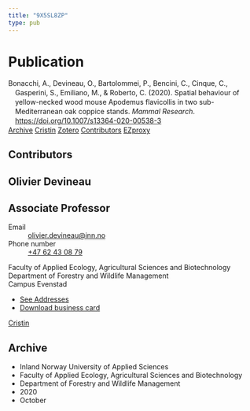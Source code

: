 ```yaml
---
title: "9X5SL8ZP"
type: pub
---
```

<h1>Publication</h1>
<article id="csl-bib-container-9X5SL8ZP" class="csl-bib-container">
  <div class="csl-bib-body" style="line-height: 1.35; padding-left: 1em; text-indent:-1em;">
  <div class="csl-entry">Bonacchi, A., Devineau, O., Bartolommei, P., Bencini, C., Cinque, C., Gasperini, S., Emiliano, M., &amp; Roberto, C. (2020). Spatial behaviour of yellow-necked wood mouse Apodemus flavicollis in two sub-Mediterranean oak coppice stands. <i>Mammal Research</i>. <a href="https://doi.org/10.1007/s13364-020-00538-3">https://doi.org/10.1007/s13364-020-00538-3</a></div>
</div>
  <div class="csl-bib-buttons">
    <a href="#taxonomy-article-9X5SL8ZP" class="csl-bib-button">Archive</a>
    <a href alt="Cristin URL" class="csl-bib-button">Cristin</a>
    <a href alt="Zotero URL" class="csl-bib-button">Zotero</a>
    <a href="#contributors-article-9X5SL8ZP" class="csl-bib-button">Contributors</a>
    <a href="http://ezproxy.inn.no/login?url=https://doi.org/10.1007/s13364-020-00538-3" class="csl-bib-button">EZproxy</a>
  </div>
  <div id="csl-bib-meta-container-9X5SL8ZP"></div>
</article>
<div id="csl-bib-meta-9X5SL8ZP" class="csl-bib-meta">
  <article id="contributors-article-9X5SL8ZP" class="contributors-article">
    <h1>Contributors</h1>
    <div class="personas">
<div class="vrtx-hinn-person-card">
<div class="photo">
<i class="lar la-user-circle missing-person"></i>
</div>
<div class="info">
<hgroup><h1>Olivier Devineau</h1>
<h2>Associate Professor</h2>
</hgroup><dl>
<dt>Email</dt>
<dd>
<a href="mailto:olivier.devineau@inn.no">olivier.devineau@inn.no</a>
</dd>
<dt>Phone number</dt>
<dd><a href="tel:+4762430879">
+47 62 43 08 79
</a></dd>
</dl>
<p>
Faculty of Applied Ecology, Agricultural Sciences and Biotechnology<br>
Department of Forestry and Wildlife Management<br>
Campus Evenstad
</p>
<ul class="vrtx-hinn-links">
<li><a href="https://www.inn.no/english/find-an-employee/olivier-devineau.html#vrtx-hinn-addresses">See Addresses</a></li>
<li><a href="https://www.inn.no/english/find-an-employee/olivier-devineau.html?vrtx=vcf">Download business card</a></li>
</ul>
</div>
</div>
<a href="https://app.cristin.no/persons/show.jsf?id=598473" alt="Cristin URL" class="personas-cristin">Cristin</a>
</div>
  </article>
  <article id="taxonomy-article-9X5SL8ZP" class="taxonomy-article">
    <h1>Archive</h1>
    <ul>
      <li>Inland Norway University of Applied Sciences</li>
      <li>Faculty of Applied Ecology, Agricultural Sciences and Biotechnology</li>
      <li>Department of Forestry and Wildlife Management</li>
      <li>2020</li>
      <li>October</li>
    </ul>
  </article>
</div>

